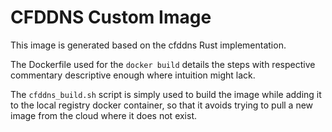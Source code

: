 # CFDDNS Custom Image

This image is generated based on the cfddns Rust implementation.

The Dockerfile used for the `docker build` details the steps with respective commentary descriptive enough where intuition might lack.

The `cfddns_build.sh` script is simply used to build the image while adding it to the local registry docker container, so that it avoids trying to pull a new image from the cloud where it does not exist.
